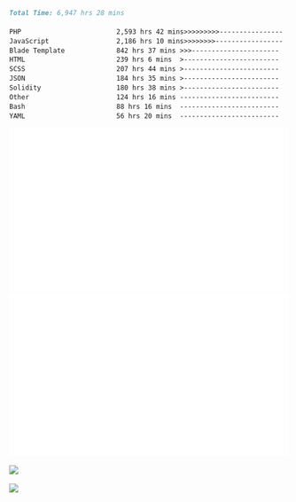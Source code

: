 <!--START_SECTION:waka-->

```markdown
Total Time: 6,947 hrs 28 mins

PHP                        2,593 hrs 42 mins>>>>>>>>>----------------   36.68 %
JavaScript                 2,186 hrs 10 mins>>>>>>>>-----------------   30.91 %
Blade Template             842 hrs 37 mins >>>----------------------   11.92 %
HTML                       239 hrs 6 mins  >------------------------   03.38 %
SCSS                       207 hrs 44 mins >------------------------   02.94 %
JSON                       184 hrs 35 mins >------------------------   02.61 %
Solidity                   180 hrs 38 mins >------------------------   02.55 %
Other                      124 hrs 16 mins -------------------------   01.76 %
Bash                       88 hrs 16 mins  -------------------------   01.25 %
YAML                       56 hrs 20 mins  -------------------------   00.80 %
```

<!--END_SECTION:waka-->

![](https://raw.githubusercontent.com/DrMaxis/github-stats-transparent/output/generated/overview.svg)
![](https://raw.githubusercontent.com/DrMaxis/github-stats-transparent/output/generated/languages.svg)

![](https://git-readme-stats-drmaxis-projects.vercel.app/api?username=drmaxis&show_icons=true&theme=outrun&count_private=true&show=reviews,discussions_started,discussions_answered,prs_merged,prs_merged_percentage&custom_title=2024%20Github%20Rank)
 
<a href="https://count.getloli.com/"><img src="https://count.getloli.com/get/@:maxis-the-alchemist?theme=rule34"></a>
<!-- https://count.getloli.com/get/@alchemist?theme=rule34 -->
<br>
